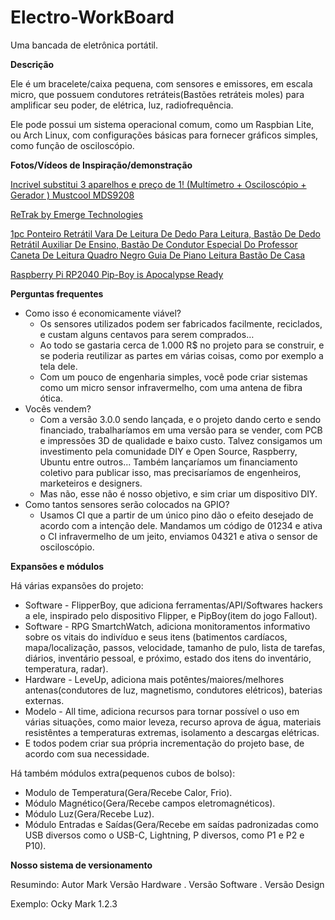 # Electro-WorkBoard

Uma bancada de eletrônica portátil.

**Descrição**

Ele é um bracelete/caixa pequena, com sensores e emissores, em escala micro, que possuem condutores retráteis(Bastões retráteis moles) para amplificar seu poder, de elétrica, luz, radiofrequência.

Ele pode possui um sistema operacional comum, como um Raspbian Lite, ou Arch Linux, com configurações básicas para fornecer gráficos simples, como função de osciloscópio. 

**Fotos/Vídeos de Inspiração/demonstração**

[Incrivel substitui 3 aparelhos e preço de 1! (Multímetro + Osciloscópio + Gerador ) Mustcool MDS9208](https://www.youtube.com/watch?v=nVxdAXNXWJQ)

[ReTrak by Emerge Technologies](https://www.youtube.com/watch?v=upeoTtmaWG0&pp=ygUPY2FibGUgcmV0cmFjdG9y)

[1pc Ponteiro Retrátil Vara De Leitura De Dedo Para Leitura, Bastão De Dedo Retrátil Auxiliar De Ensino, Bastão De Condutor Especial Do Professor Caneta De Leitura Quadro Negro Guia De Piano Leitura Bastão De Casa](https://www.google.com/url?sa=i&url=https://www.temu.com/pt/1pc-ponteiro-retr%C3%A1til-vara-de-leitura-de-dedo-para-leitura-bast%C3%A3o-de-dedo-retr%C3%A1til-auxiliar-de-ensino-bast%C3%A3o-de-condutor-especial-do-professor-caneta-de-leitura-quadro--guia-de-piano-leitura-bast%C3%A3o-de-casa-g-601099525030708.html&psig=AOvVaw1_tmeFzJVWoP1OBSuDNPWd&ust=1704937966675000&source=images&cd=vfe&opi=89978449&ved=0CBIQjRxqFwoTCIip7-3b0YMDFQAAAAAdAAAAABAD)

[Raspberry Pi RP2040 Pip-Boy is Apocalypse Ready](https://www.tomshardware.com/news/raspberry-pi-rp2040-pip-boy)

**Perguntas frequentes**

- Como isso é economicamente viável?
    - Os sensores utilizados podem ser fabricados facilmente, reciclados, e custam alguns centavos para serem comprados…
    - Ao todo se gastaria cerca de 1.000 R$ no projeto para se construir, e se poderia reutilizar as partes em várias coisas, como por exemplo a tela dele.
    - Com um pouco de engenharia simples, você pode criar sistemas como um micro sensor infravermelho, com uma antena de fibra ótica.
- Vocês vendem?
    - Com a versão 3.0.0 sendo lançada, e o projeto dando certo e sendo financiado, trabalharíamos em uma versão para se vender, com PCB e impressões 3D de qualidade e baixo custo. Talvez consigamos um investimento pela comunidade DIY e Open Source, Raspberry, Ubuntu entre outros... Também lançaríamos um financiamento coletivo para publicar isso, mas precisaríamos de engenheiros, marketeiros e designers.
    - Mas não, esse não é nosso objetivo, e sim criar um dispositivo DIY.
- Como tantos sensores serão colocados na GPIO?
    - Usamos CI que a partir de um único pino dão o efeito desejado de acordo com a intenção dele. Mandamos um código de 01234 e ativa o CI infravermelho de um jeito, enviamos 04321 e ativa o sensor de osciloscópio.

**Expansões e módulos**

Há várias expansões do projeto:

- Software - FlipperBoy, que adiciona ferramentas/API/Softwares hackers a ele, inspirado pelo dispositivo Flipper, e PipBoy(item do jogo Fallout).
- Software - RPG SmartchWatch, adiciona monitoramentos informativo sobre os vitais do indivíduo e seus itens (batimentos cardíacos, mapa/localização, passos, velocidade, tamanho de pulo, lista de tarefas, diários, inventário pessoal, e próximo, estado dos itens do inventário, temperatura, radar).
- Hardware - LeveUp, adiciona mais potêntes/maiores/melhores antenas(condutores de luz, magnetismo, condutores elétricos), baterias externas.
- Modelo - All time, adiciona recursos para tornar possível o uso em várias situações, como maior leveza, recurso aprova de água, materiais resistêntes a temperaturas extremas, isolamento a descargas elétricas.
- E todos podem criar sua própria incrementação do projeto base, de acordo com sua necessidade.

Há também módulos extra(pequenos cubos de bolso):

- Modulo de Temperatura(Gera/Recebe Calor, Frio).
- Módulo Magnético(Gera/Recebe campos eletromagnéticos).
- Módulo Luz(Gera/Recebe Luz).
- Módulo Entradas e Saídas(Gera/Recebe em saídas padronizadas como USB diversos como o USB-C, Lightning, P diversos, como P1 e P2 e P10).

**Nosso sistema de versionamento**

Resumindo: Autor Mark Versão Hardware . Versão Software . Versão Design

Exemplo: Ocky Mark 1.2.3

